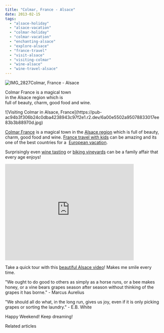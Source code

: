 ```yaml
---
title: "Colmar, France - Alsace"
date: 2013-02-15
tags: 
  - "alsace-holiday"
  - "alsace-vacation"
  - "colmar-holiday"
  - "colmar-vacation"
  - "enchanting-alsace"
  - "explore-alsace"
  - "france-travel"
  - "visit-alsace"
  - "visiting-colmar"
  - "wine-alsace"
  - "wine-travel-alsace"
---
```


![IMG_2827](https://pub-ac94b3f306b24c0dba4238943c97f2e1.r2.dev/6a00e5502a95078833017ee83b3b09970d.jpg)Colmar, France - Alsace  
  
Colmar France is a magical town  
in the Alsace region which is  
full of beauty, charm, good food and wine.

<!--more--> ![Visiting Colmar in Alsace, France](https://pub-ac94b3f306b24c0dba4238943c97f2e1.r2.dev/6a00e5502a95078833017ee83b3b88970d.jpg)  
  
[Colmar France](https://pub-ac94b3f306b24c0dba4238943c97f2e1.r2.dev/2009/01/route-des-vins-dalsace-france-at-grape-harvest.html "colmar, france vacation") is a magical town in the [Alsace region](https://pub-ac94b3f306b24c0dba4238943c97f2e1.r2.dev/2009/01/family-travel-photofrance-alsace-wine-region.html "alsace , france beautiful photo") which is full of beauty, charm, good food and wine. [France travel with kids](https://pub-ac94b3f306b24c0dba4238943c97f2e1.r2.dev/2012/08/france-travel-with-kids-must-see.html "france travel with kids - best tips") can be amazing and its one of the best countries for a  [European vacation](https://pub-ac94b3f306b24c0dba4238943c97f2e1.r2.dev/2012/02/5-best-european-family-vacations.html "best europe vacations").  
  
Surprisingly even [wine tasting](https://pub-ac94b3f306b24c0dba4238943c97f2e1.r2.dev/2012/01/kids-love-vineyards-and-wine-tasting.html "wine tasting in France") or [biking vineyards](https://pub-ac94b3f306b24c0dba4238943c97f2e1.r2.dev/2009/05/biking-st-emilion-bordeaux-vineyards-in-france-wine-country.html#more "biking vineyards france") can be a family affair that every age enjoys!  
  

<iframe src="http://www.youtube.com/embed/GbduuBlMN50?rel=0" frameborder="0" height="315" width="420"></iframe>

  
  
Take a quick tour with this [beautiful Alsace video](http://www.youtube.com/watch?feature=player_embedded&v=GbduuBlMN50 "Alsace france video")! Makes me smile every time.  
  
"We ought to do good to others as simply as a horse runs, or a bee makes honey, or a vine bears grapes season after season without thinking of the grapes it has borne." - Marcus Aurelius  
  
"We should all do what, in the long run, gives us joy, even if it is only picking grapes or sorting the laundry." - E.B. White  
  
Happy Weekend! Keep dreaming!  

Related articles

